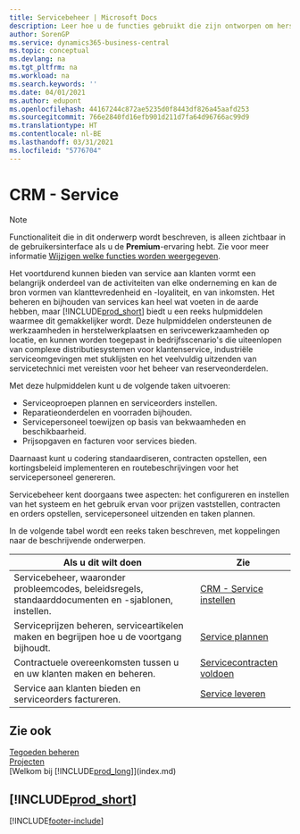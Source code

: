 ```yaml
---
title: Servicebeheer | Microsoft Docs
description: Leer hoe u de functies gebruikt die zijn ontworpen om herstelwerkplaats- en serivcewerkzaamheden te ondersteunen.
author: SorenGP
ms.service: dynamics365-business-central
ms.topic: conceptual
ms.devlang: na
ms.tgt_pltfrm: na
ms.workload: na
ms.search.keywords: ''
ms.date: 04/01/2021
ms.author: edupont
ms.openlocfilehash: 44167244c872ae5235d0f8443df826a45aafd253
ms.sourcegitcommit: 766e2840fd16efb901d211d7fa64d96766ac99d9
ms.translationtype: HT
ms.contentlocale: nl-BE
ms.lasthandoff: 03/31/2021
ms.locfileid: "5776704"
---
```

# <a name="service-management"></a>CRM - Service
> [!NOTE]
> Functionaliteit die in dit onderwerp wordt beschreven, is alleen zichtbaar in de gebruikersinterface als u de **Premium**-ervaring hebt. Zie voor meer informatie [Wijzigen welke functies worden weergegeven](ui-experiences.md).

Het voortdurend kunnen bieden van service aan klanten vormt een belangrijk onderdeel van de activiteiten van elke onderneming en kan de bron vormen van klanttevredenheid en -loyaliteit, en van inkomsten. Het beheren en bijhouden van services kan heel wat voeten in de aarde hebben, maar [!INCLUDE[prod_short](includes/prod_short.md)] biedt u een reeks hulpmiddelen waarmee dit gemakkelijker wordt. Deze hulpmiddelen ondersteunen de werkzaamheden in herstelwerkplaatsen en serivcewerkzaamheden op locatie, en kunnen worden toegepast in bedrijfsscenario's die uiteenlopen van complexe distributiesystemen voor klantenservice, industriële serviceomgevingen met stuklijsten en het veelvuldig uitzenden van servicetechnici met vereisten voor het beheer van reserveonderdelen.  

 Met deze hulpmiddelen kunt u de volgende taken uitvoeren:  

* Serviceoproepen plannen en serviceorders instellen.  
* Reparatieonderdelen en voorraden bijhouden.  
* Servicepersoneel toewijzen op basis van bekwaamheden en beschikbaarheid.  
* Prijsopgaven en facturen voor services bieden.  

Daarnaast kunt u codering standaardiseren, contracten opstellen, een kortingsbeleid implementeren en routebeschrijvingen voor het servicepersoneel genereren.  

Servicebeheer kent doorgaans twee aspecten: het configureren en instellen van het systeem en het gebruik ervan voor prijzen vaststellen, contracten en orders opstellen, servicepersoneel uitzenden en taken plannen.  

In de volgende tabel wordt een reeks taken beschreven, met koppelingen naar de beschrijvende onderwerpen.   

|**Als u dit wilt doen**|**Zie**|  
|------------|-------------|  
|Servicebeheer, waaronder probleemcodes, beleidsregels, standaarddocumenten en -sjablonen, instellen.|[CRM - Service instellen](service-setup-service.md)|  
|Serviceprijzen beheren, serviceartikelen maken en begrijpen hoe u de voortgang bijhoudt.|[Service plannen](service-plan-service.md)|  
|Contractuele overeenkomsten tussen u en uw klanten maken en beheren.|[Servicecontracten voldoen](service-fulfill-service-contracts.md)|  
|Service aan klanten bieden en serviceorders factureren.|[Service leveren](service-deliver-service.md)|  

## <a name="see-also"></a>Zie ook  
[Tegoeden beheren](receivables-manage-receivables.md)   
[Projecten](projects-how-create-jobs.md)   
[Welkom bij [!INCLUDE[prod_long](includes/prod_long.md)]](index.md)

## [!INCLUDE[prod_short](includes/free_trial_md.md)]  


[!INCLUDE[footer-include](includes/footer-banner.md)]